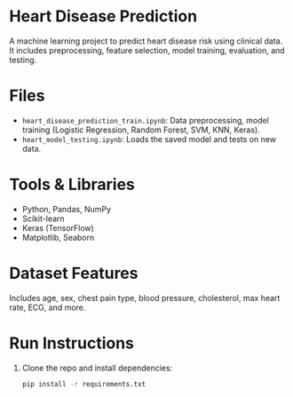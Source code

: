 # Heart Disease Prediction

A machine learning project to predict heart disease risk using clinical data. It includes preprocessing, feature selection, model training, evaluation, and testing.

# Files

- `heart_disease_prediction_train.ipynb`: Data preprocessing, model training (Logistic Regression, Random Forest, SVM, KNN, Keras).
- `heart_model_testing.ipynb`: Loads the saved model and tests on new data.

# Tools & Libraries

- Python, Pandas, NumPy
- Scikit-learn
- Keras (TensorFlow)
- Matplotlib, Seaborn

# Dataset Features

Includes age, sex, chest pain type, blood pressure, cholesterol, max heart rate, ECG, and more.

# Run Instructions

1. Clone the repo and install dependencies:
   ```bash
   pip install -r requirements.txt
